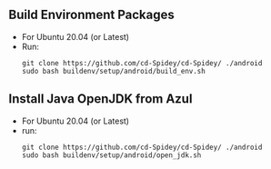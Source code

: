 ## Build Environment Packages
- For Ubuntu 20.04 (or Latest)
- Run:
  ```
  git clone https://github.com/cd-Spidey/cd-Spidey/ ./android
  sudo bash buildenv/setup/android/build_env.sh
  ```
## Install Java OpenJDK from Azul 
- For Ubuntu 20.04 (or Latest)
- run:
  ```
  git clone https://github.com/cd-Spidey/cd-Spidey/ ./android
  sudo bash buildenv/setup/android/open_jdk.sh
  ```
